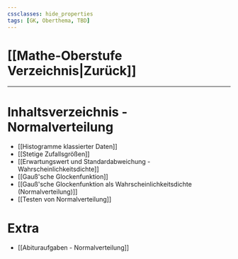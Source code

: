 ```yaml
---
cssclasses: hide_properties
tags: [GK, Oberthema, TBD]
---
```


# [[Mathe-Oberstufe Verzeichnis|Zurück]]

___
# Inhaltsverzeichnis -Normalverteilung

- [[Histogramme klassierter Daten]]
- [[Stetige Zufallsgrößen]]
- [[Erwartungswert und Standardabweichung - Wahrscheinlichkeitsdichte]]
- [[Gauß'sche Glockenfunktion]]
- [[Gauß'sche Glockenfunktion als Wahrscheinlichkeitsdichte (Normalverteilung)]]
- [[Testen von Normalverteilung]] 

# Extra
- [[Abituraufgaben - Normalverteilung]]
